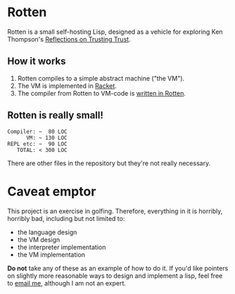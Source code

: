 # Rotten

Rotten is a small self-hosting Lisp, designed as a vehicle for exploring Ken
Thompson's
[Reflections on Trusting Trust](http://cm.bell-labs.com/who/ken/trust.html).

## How it works

1. Rotten compiles to a simple abstract machine ("the VM").
2. The VM is implemented in [Racket](http://www.racket-lang.org/).
3. The compiler from Rotten to VM-code is
   [written in Rotten](http://en.wikipedia.org/wiki/Self-hosting).

## Rotten is really small!

    Compiler: ~  80 LOC
          VM: ~ 130 LOC
    REPL etc: ~  90 LOC
       TOTAL: < 300 LOC

There are other files in the repository but they're not really necessary.

# Caveat emptor
This project is an exercise in golfing. Therefore, everything in it is horribly,
horribly bad, including but not limited to:

- the language design
- the VM design
- the interpreter implementation
- the VM implementation

**Do not** take any of these as an example of how to do it. If you'd like
pointers on slightly more reasonable ways to design and implement a lisp, feel
free to [email me](mailto:daekharel@gmail.com), although I am not an expert.
